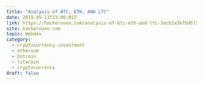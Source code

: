 ```yaml
---
title: "Analysis of BTC, ETH, AND LTC"
date: 2019-05-13T23:06:01Z
link: https://hackernoon.com/analysis-of-btc-eth-and-ltc-1ecb2a3e7bd6?source=rss----3a8144eabfe3---4&utm_medium=RSS&utm_source=hune
site: hackernoon.com
topic: Webdev
category:
  - cryptocurrency-investment
  - ethereum
  - bitcoin
  - litecoin
  - cryptocurrency
draft: false
---
```

